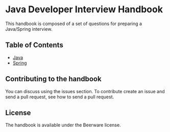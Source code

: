 # Java Developer Interview Handbook

This handbook is composed of a set of questions for preparing a Java/Spring interview.

## Table of Contents

  - [Java](questions/java.md)
  - [Spring](questions/spring.md)

## Contributing to the handbook

You can discuss using the issues section. To contribute create an issue and send a pull request, see how to send a pull request.

## License

The handbook is available under the Beerware license.

